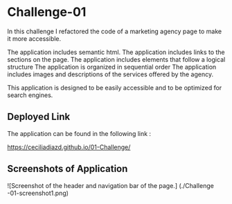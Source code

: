 # Challenge-01

In this challenge I refactored the code of a marketing agency page to make it more accessible. 

The application includes semantic html.
The application includes links to the sections on the page.
The application includes elements that follow a logical structure 
The application is organized in sequential order
The application includes images and descriptions of the services offered by the agency. 



This application is designed to be easily accessible and to be optimized for search engines.


## Deployed Link 

The application can be found in the following link :

https://ceciliadiazd.github.io/01-Challenge/


## Screenshots of Application 

![Screenshot of the header and navigation bar of the page.] (./Challenge -01-screenshot1.png)